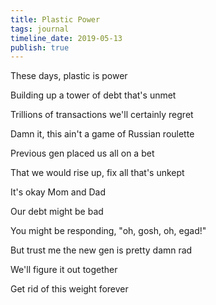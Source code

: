 ```yaml
---
title: Plastic Power
tags: journal
timeline_date: 2019-05-13
publish: true
---
```


These days, plastic is power

Building up a tower of debt that's unmet

Trillions of transactions we'll certainly regret

Damn it, this ain't a game of Russian roulette

Previous gen placed us all on a bet

That we would rise up, fix all that's unkept



It's okay Mom and Dad

Our debt might be bad

You might be responding, "oh, gosh, oh, egad!"

But trust me the new gen is pretty damn rad

We'll figure it out together

Get rid of this weight forever
